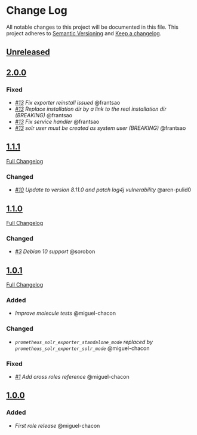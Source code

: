 # Change Log
All notable changes to this project will be documented in this file.
This project adheres to [Semantic Versioning](http://semver.org/) and [Keep a changelog](https://github.com/olivierlacan/keep-a-changelog).
## [Unreleased](https://github.com/idealista/prometheus_solr_exporter_role/tree/develop)

## [2.0.0](https://github.com/idealista/prometheus_solr_exporter_role/tree/2.0.0)
### Fixed
- *[#13](https://github.com/idealista/prometheus_solr_exporter_role/issues/13) Fix exporter reinstall issued* @frantsao
- *[#13](https://github.com/idealista/prometheus_solr_exporter_role/issues/13) Replace installation dir by a link to the real installation dir (BREAKING)* @frantsao
- *[#13](https://github.com/idealista/prometheus_solr_exporter_role/issues/13) Fix service handler* @frantsao
- *[#13](https://github.com/idealista/prometheus_solr_exporter_role/issues/13) solr user must be created as system user (BREAKING)* @frantsao

## [1.1.1](https://github.com/idealista/prometheus_solr_exporter_role/tree/1.1.1)
[Full Changelog](https://github.com/idealista/prometheus_solr_exporter_role/compare/1.1.0...1.1.1)
### Changed
- *[#10](https://github.com/idealista/prometheus_solr_exporter_role/issues/3) Update to version 8.11.0 and patch log4j vulnerability* @aren-pulid0

## [1.1.0](https://github.com/idealista/prometheus_solr_exporter_role/tree/1.1.0)
[Full Changelog](https://github.com/idealista/prometheus_solr_exporter_role/compare/1.1.0...1.0.1)
### Changed
- *[#3](https://github.com/idealista/prometheus_solr_exporter_role/issues/3) Debian 10 support* @sorobon


## [1.0.1](https://github.com/idealista/prometheus_solr_exporter_role/tree/1.0.1)
[Full Changelog](https://github.com/idealista/prometheus_solr_exporter_role/compare/1.0.1...1.0.0)
### Added
- *Improve molecule tests* @miguel-chacon
### Changed
- *`prometheus_solr_exporter_standalone_mode` replaced by `prometheus_solr_exporter_solr_mode`* @miguel-chacon 
### Fixed
- *[#1](https://github.com/idealista/prometheus_solr_exporter_role/issues/1) Add cross roles reference* @miguel-chacon

## [1.0.0](https://github.com/idealista/prometheus_solr_exporter_role/tree/1.0.0)
### Added
- *First role release* @miguel-chacon
